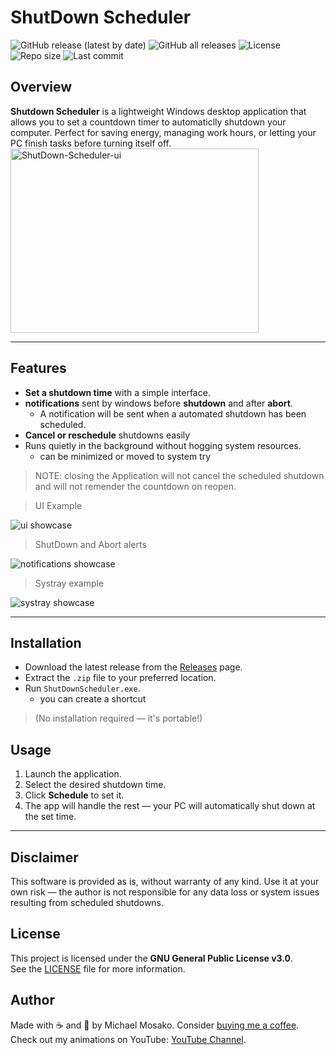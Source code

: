 # ShutDown Scheduler
![GitHub release (latest by date)](https://img.shields.io/github/v/release/JimmyNos/ShutDown-Scheduler)
![GitHub all releases](https://img.shields.io/github/downloads/JimmyNos/ShutDown-Scheduler/total)
![License](https://img.shields.io/github/license/JimmyNos/ShutDown-Scheduler)
![Repo size](https://img.shields.io/github/repo-size/JimmyNos/ShutDown-Scheduler)
![Last commit](https://img.shields.io/github/last-commit/JimmyNos/ShutDown-Scheduler)

## Overview
**Shutdown Scheduler** is a lightweight Windows desktop application that allows you to set a countdown timer to automaticlly shutdown your computer.
Perfect for saving energy, managing work hours, or letting your PC finish tasks before turning itself off.
<img width="397" height="295" alt="ShutDown-Scheduler-ui" src="https://github.com/user-attachments/assets/4835f016-e229-4672-bd52-6a3007127d93" />

---

## Features
- **Set a shutdown time** with a simple interface.
- **notifications** sent by windows before **shutdown** and after **abort**.
  - A notification will be sent when a automated shutdown has been scheduled.
- **Cancel or reschedule** shutdowns easily
- Runs quietly in the background without hogging system resources.
  - can be minimized or moved to system try
> NOTE: closing the Application will not cancel the scheduled shutdown and will not remender the countdown on reopen.


> UI Example
> 
![ui showcase](https://github.com/user-attachments/assets/820074d9-76f1-41a7-8190-1e5fe97ec24e)
> ShutDown and Abort alerts
> 
![notifications showcase](https://github.com/user-attachments/assets/51c0dd06-cd97-4ce0-96b8-d53ebc234b43)
> Systray example
> 
![systray showcase](https://github.com/user-attachments/assets/0e77e020-fae2-4117-a209-be86fb319c51)


---

## Installation
- Download the latest release from the [Releases](https://github.com/JimmyNos/ShutDown-Scheduler/releases/tag/v1.0) page.
- Extract the `.zip` file to your preferred location.
- Run `ShutDownScheduler.exe`.
  - you can create a shortcut
> (No installation required — it's portable!)

## Usage
1. Launch the application.
2. Select the desired shutdown time.
3. Click **Schedule** to set it.
4. The app will handle the rest — your PC will automatically shut down at the set time.
   
---

## Disclaimer
This software is provided as is, without warranty of any kind.
Use it at your own risk — the author is not responsible for any data loss or system issues resulting from scheduled shutdowns.

## License
This project is licensed under the **GNU General Public License v3.0**.  
See the [LICENSE](./LICENSE) file for more information.

## Author
Made with ☕ and 🧠 by Michael Mosako.
Consider [buying me a coffee](https://buymeacoffee.com/jimmynostar).
Check out my animations on YouTube: [YouTube Channel](https://www.youtube.com/@JimmyNoStar).
